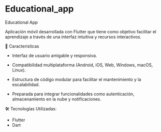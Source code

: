 # Educational_app

Educational App

Aplicación móvil desarrollada con Flutter que tiene como objetivo facilitar el aprendizaje a través de una interfaz intuitiva y recursos interactivos.​

🚀 Características
- Interfaz de usuario amigable y responsiva.

- Compatibilidad multiplataforma (Android, iOS, Web, Windows, macOS, Linux).

- Estructura de código modular para facilitar el mantenimiento y la escalabilidad.

- Preparada para integrar funcionalidades como autenticación, almacenamiento en la nube y notificaciones.​

🛠️ Tecnologías Utilizadas:
 - Flutter
 - Dart​

